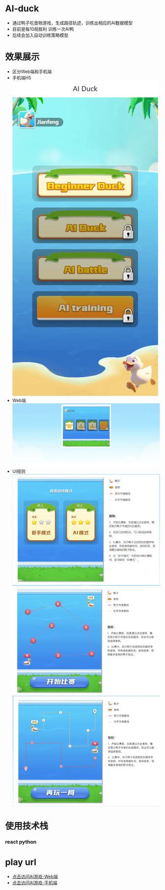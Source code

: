 # AI-duck
- 通过鸭子吃食物游戏，生成路径轨迹，训练出相应的AI数据模型
- 目前是每10局胜利 训练一次AI鸭
- 后续会加入自动训练策略模型  
# 效果展示
- 区分Web端和手机端
- 手机端H5
![效果图](/img/image.png)
- Web端
![效果图](/img/web.png)
- UI规则
![效果图](/img/main.png)
![效果图](/img/path.png)
![效果图](/img/result.png)

# 使用技术栈 
### react   python

# play url
- [点击访问AI游戏-Web端](https://techlent.com.cn/cn/AIContest)
- [点击访问AI游戏-手机端](https://m.techlent.com/cn/AIContest)



